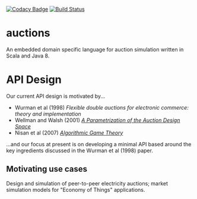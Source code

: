 [![Codacy Badge](https://api.codacy.com/project/badge/Grade/ae56630986234d08a5944cf802fa04d5)](https://www.codacy.com/app/herculesl/auctions?utm_source=github.com&utm_medium=referral&utm_content=EconomicSL/auctions&utm_campaign=badger)
[![Build Status](https://travis-ci.org/EconomicSL/auctions.svg?branch=develop)](https://travis-ci.org/EconomicSL/auctions)

# auctions
An embedded domain specific language for auction simulation written in Scala and Java 8.

# API Design
Our current API design is motivated by...

* Wurman et al (1998) _Flexible double auctions for electronic commerce: theory and implementation_
* Wellman and Walsh (2001) [_A Parametrization of the Auction Design Space_](https://pdfs.semanticscholar.org/88eb/648f4c74c9e8ee50fd818a266b6f1b3b2ca3.pdf)
* Nisan et al (2007) [_Algorithmic Game Theory_](http://www.cs.cmu.edu/~sandholm/cs15-892F13/algorithmic-game-theory.pdf)

...and our focus at present is on developing a minimal API based around the key ingredients discussed in the Wurman et al (1998) paper. 

## Motivating use cases
Design and simulation of peer-to-peer electricity auctions; market simulation models for "Economy of Things" applications. 
